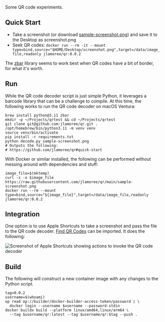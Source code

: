 Some QR code experiments.

## Quick Start

- Take a screenshot (or download [sample-screenshot.png](https://raw.githubusercontent.com/jlamoree/qr/main/sample-screenshot.png)) and save it to the Desktop as screenshot.png
- Seek QR codes: `docker run --rm -it --mount type=bind,source="$HOME/Desktop/screenshot.png",target=/data/image_file,readonly jlamoree/qr:0.0.2`

The [zbar](https://zbar.sourceforge.net) library seems to work best when QR codes have a bit of border, for what it's worth.


## Run

While the QR code decoder script is just simple Python, it leverages a barcode library that can be a challenge to compile. At this time, the following works to run the QR code decoder on macOS Ventura:

```shell
brew install python@3.11 zbar
mkdir -p ~/Projects/qrtest && cd ~/Projects/qrtest
git clone git@github.com:jlamoree/qr.git .
/opt/homebrew/bin/python3.11 -m venv venv
source venv/bin/activate
pip install -r requirements.txt
python decode.py sample-screenshot.png
# Outputs the following:
# https://github.com/jlamoree/qr#quick-start
```

With Docker or similar installed, the following can be performed without messing around with dependencies and stuff:

```shell
image_file=$(mktemp)
curl -s -o $image_file https://raw.githubusercontent.com/jlamoree/qr/main/sample-screenshot.png
docker run --rm --mount type=bind,source="${image_file}",target=/data/image_file,readonly jlamoree/qr:0.0.2
```

## Integration

One option is to use Apple Shortcuts to take a screenshot and pass the file to the QR code decoder. [Find QR Codes](https://www.icloud.com/shortcuts/6c0db5f5e449402f9909a544eb045cb3) can be imported. It does the following:

![Screenshot of Apple Shortcuts showing actions to invoke the QR code decoder](https://jlamoree.github.io/qr/find-qr-codes.png "Find QR Codes Shortcut Screenshot")


## Build

The following will construct a new container image with any changes to the Python script.

```shell
tag=0.0.2
username=$(whoami)
op read op://builder/docker-builder-access-token/password | \
  docker login --username $username --password-stdin
docker buildx build --platform linux/amd64,linux/arm64 \
  --tag $username/qr:latest --tag $username/qr:$tag --push .
```
